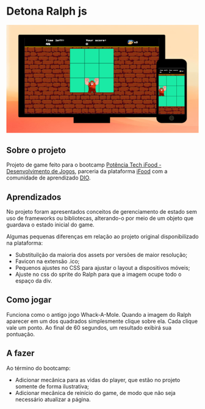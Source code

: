 # Detona Ralph js

![Detona Ralph js](/lab-criando-um-jogo-do-detona-ralph/src/images/share.png)

## Sobre o projeto
Projeto de game feito para o bootcamp [Potência Tech iFood - Desenvolvimento de Jogos](https://web.dio.me/track/potencia-tech-ifood-desenvolvimento-de-jogos?ref=CG&utm_source=ativos-90D&utm_medium=plataforma&utm_campaign=ifood-potencia-tech-2023&utm_term=banner-modal&utm_content=trilha-jogos-inscricoes-abertas), parceria da plataforma [iFood](https://www.ifood.com.br/) com a comunidade de aprendizado [DIO](https://web.dio.me).

## Aprendizados
No projeto foram apresentados conceitos de gerenciamento de estado sem uso de frameworks ou bibliotecas, alterando-o por meio de um objeto que guardava o estado inicial do game.

Algumas pequenas diferenças em relação ao projeto original disponibilizado na plataforma:
- Substituilção da maioria dos assets por versões de maior resolução;
- Favicon na extensão .ico;
- Pequenos ajustes no CSS para ajustar o layout a dispositivos móveis;
- Ajuste no css do sprite do Ralph para que a imagem ocupe todo o espaço da div.

## Como jogar
Funciona como o antigo jogo Whack-A-Mole. Quando a imagem do  Ralph aparecer em um dos quadrados simplesmente clique sobre ela. Cada clique vale um ponto. Ao final de 60 segundos, um resultado exibirá sua pontuação.


## A fazer
Ao término do bootcamp:
- Adicionar mecânica para as vidas do player, que estão no projeto somente de forma ilustrativa;
- Adicionar mecânica de reinício do game, de modo que não seja necessário atualizar a página.